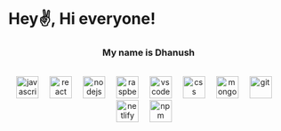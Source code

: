 <h1 align="left" >Hey✌️, Hi everyone! </h1>
<h3>
  <p align="center" >My name is Dhanush    </p>
</h3>
<br/>

<div align="center">
  <img src="https://cdn.jsdelivr.net/gh/devicons/devicon/icons/javascript/javascript-original.svg" height="40" alt="javascript logo"  />
  <img width="12" />
  <img src="https://cdn.jsdelivr.net/gh/devicons/devicon/icons/react/react-original.svg" height="40" alt="react logo"  />
  <img width="12" />
  <img src="https://cdn.jsdelivr.net/gh/devicons/devicon/icons/nodejs/nodejs-original.svg" height="40" alt="nodejs logo"  />
  <img width="12" />
  <img src="https://cdn.jsdelivr.net/gh/devicons/devicon/icons/raspberrypi/raspberrypi-original.svg" height="40" alt="raspberrypi logo"  />
  <img width="12" />
  <img src="https://cdn.jsdelivr.net/gh/devicons/devicon/icons/vscode/vscode-original.svg" height="40" alt="vscode logo"  />
  <img width="12" />
 <img src="https://skillicons.dev/icons?i=css"/ height="40" alt="css">
 <img width="12"/>
 <img src="https://skillicons.dev/icons?i=mongodb" height="40" alt="mongodb"/>
 <img width="12"/>
  <img src="https://skillicons.dev/icons?i=git" height="40" alt="git"/>
 <img width="12"/>
  <img src="https://skillicons.dev/icons?i=netlify" height="40" alt="netlify"/>
 <img width="12"/>
  <img src="https://skillicons.dev/icons?i=npm" height="40" alt="npm"/>
 <img width="12"/>
 <br/>

</div>

